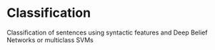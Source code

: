 Classification
==============

Classification of sentences using syntactic features and Deep Belief Networks or multiclass SVMs
